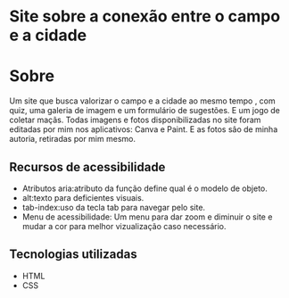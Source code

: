# Site sobre a conexão entre o campo e a cidade
# Sobre
Um site que busca valorizar o campo e a cidade ao mesmo tempo , com quiz, uma galeria de imagem e um formulário de sugestões.
E um jogo de coletar maçãs.
Todas imagens e fotos disponibilizadas no site foram editadas por mim nos aplicativos: Canva e Paint. E as fotos sâo de minha autoria, retiradas por mim mesmo.
## Recursos de acessibilidade
- Atributos aria:atributo da função define qual é o modelo de objeto.
- alt:texto para deficientes visuais.
- tab-index:uso da tecla tab para navegar pelo site.
 - Menu de acessibilidade: Um menu para dar zoom e diminuir o site e mudar a cor para melhor vizualização caso necessário.
 ## Tecnologias utilizadas
- HTML
- CSS
